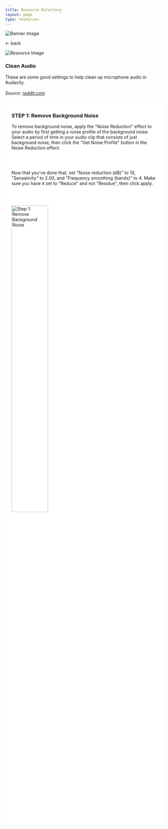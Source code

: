 ```yaml
---
title: Resource Directory
layout: page
type: resources
---
```

<style>
    hr.has-background-black {
        display: none;
    }

    h1.title {
        display: none;
    }
</style>
<link rel="stylesheet" href="https://api.scyted.tv/wave-development/dashboard/scytedtv-resources-mobile.css">
<body>

<div class="banner">
    <img src="https://cdn.scyted.tv/website-assets/resource-portal/banner.jpg" alt="Banner Image" class="banner-image">
  </div>

<div class="resource-container">
  
  <div class="resource-wrapper">
  
  <div class="resource-back" onclick="backButton()"><p>← back</p></div>

  <div class="resource-info-box">
    <img src="https://cdn.scyted.tv/website-assets/resource-portal/logos/audacity.jpg" alt="Resource Image" class="resource-image">
    <h3>Clean Audio</h3>
    These are some good settings to help clean up microphone audio in Audacity.<br>
    <br>
    <em>Source: <a href="https://www.reddit.com/r/letsplay/comments/40gzmh/comment/cyu2dwc" class="url">reddit.com</a></em>
  </div>
  
  </div>
  
<div class="resource-box">

  <div id="login-container" class="login-container">
  </div>

  <style>
    .user-info-box {
        flex: 1;
        padding: 20px;
        background-color: #fff;
        border-radius: 8px;
        margin-top: 10px;
        text-align: left;
    }
    </style>
<div class="container">

<div class="user-info-box" id="userInfoBox">

<h3>STEP 1: Remove Background Noise</h3>

To remove background noise, apply the "Noise Reduction" effect to your audio by first getting a noise profile of the background noise. Select a period of time in your audio clip that consists of just background noise, then click the "Get Noise Profile" button in the Noise Reduction effect.

<br><br>

Now that you've done that, set "Noise reduction (dB)" to 10, "Sensativity" to 2.00, and "Frequency smoothing (bands)" to 4. Make sure you have it set to "Reduce" and not "Residue", then click apply.

<br><br>

<img src="https://cdn.scyted.tv/website-assets/resource-portal/images/audacity/step1.png" alt="Step 1: Remove Background Noise" width="50%" height="auto">

</div>
</div>
</div>
</div>

<script src="https://api.scyted.tv/wave-development/dashboard/page-loading-script.js"></script>
<script src="index-script.js"></script>
<script src="insert-scripts.js"></script>
<script src="https://api.scyted.tv/wave-development/dashboard/mobile-redirect.js"></script>
<script async src="https://www.googletagmanager.com/gtag/js?id=G-LF3ZTHGQHE"></script>

</body>